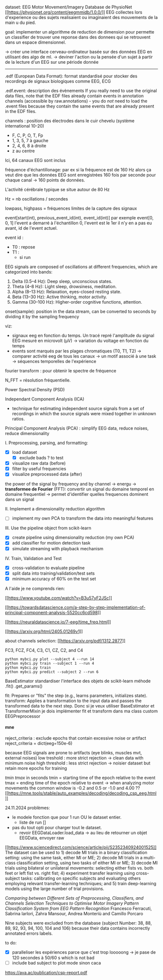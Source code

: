 dataset: EEG Motor Movement/Imagery Database de PhysioNet
[[https://physionet.org/content/eegmmidb/1.0.0/]]
EEG collectes lors d'experience ou des sujets realisaient ou imaginaient des mouvements de la main u du pied.

goal: implementer un algorithme de reduction de dimension pour permette un classifier de trouver une reponse dans des donnees qui se retrouvent dans un espace dimensionnel.

-> créer une interface cerveau-ordinateur basée sur des données EEG en utilisant des algo de ml.
-> deviner l'action ou la pensée d'un sujet à partir de la lecture d'un EEG sur une période donnée

---

.edf (European Data Format): format standardisé pour stocker des recordings de signaux biologiques comme EEG, ECG

.edf.event: description des évènements
If you really need to use the original data files, note that the EDF files already contain events in annotation channels (accessible by raw.annotations) - you do _not_ need to load the .event files because they contain the same events that are already present in the EDF files.

channels : position des électrodes dans le cuir chevelu (système international 10-20)

- F, C, P, O, T, Fp
- 1, 3, 5, 7 à gauche
- 2, 4, 6, 8 à droite
- z au centre

Ici, 64 canaux EEG sont inclus

fréquence d'échantillonage: par ex si la fréquence est de 160 Hz alors ça veut dire que les données EEG sont enregistrées 160 fois par seconde pour chaque canal -> 160 points de données.

L'activité cérébrale typique se situe autour de 80 Hz

Hz = nb oscillations / secondes

lowpass, highpass = fréquences limites de la capture des signaux

event[start(int), previous_event_id(int), event_id(int)]
par exemple event[0, 0, 1]
l'event a demarré à l'échantillon 0, l'event est le 1er il n'y en a pas eu avant, id de l'event actuel.


event id :

- T0 : repose
- T1 :
  - si run

EEG signals are composed of oscillations at different frequencies, which are categorized into bands:
1. Delta (0.5–4 Hz): Deep sleep, unconscious states.
2. Theta (4–8 Hz): Light sleep, drowsiness, meditation.
3. Alpha (8–13 Hz): Relaxation, eyes-closed resting state.
4. Beta (13–30 Hz): Active thinking, motor activity.
5. Gamma (30–100 Hz): Higher-order cognitive functions, attention.

onset(sample): position in the data stream, can be converted to seconds by dividing it by the sampling frequency

viz:

- signaux eeg en fonction du temps. Un tracé repré l'amplitude du signal EEG mesuré en microvolt (μV) -> variation du voltage en fonction du temps
- events sont marqués par les plages chromatiques (T0, T1, T2)
  -> comparer activité eeg de tous les canaux
  -> un motif associé à une task
  -> séquences temporelles de l'expérience

fourier transform : pour obtenir le spectre de fréquence

N_FFT = résolution fréquentielle.

Power Spectral Density (PSD)


Independant Component Analysis (ICA)

- technique for estimating independent source signals from a set of recordings in which the source signals were mixed together in unknown ratios.

Principal Component Analysis (PCA) : simplify EEG data, reduce noises, reduce dimensionality

I. Preprocessing, parsing, and formatting:

- [x] load dataset
  - [x] exclude bads ? to test
- [x] visualize raw data (before)
- [x] filter by useful frequencies
- [x] visualize preprocessed data (after)

the power of the signal by frequency and by channel
-> energu
-> **transformee de Fourier** (FFT): convertir un signal du domaine temporel en domaine frequentiel
-> permet d'identifier quelles frequences dominent dans un signal

II. Implement a dimensionality reduction algorithm

- [ ] implement my own PCA to transform the data into meaningful features

III. Use the pipeline object from scikit-learn

- [X] create pipeline using dimensionality reduction (my own PCA)
- [X] add classifier for motion detection task
- [X] simulate streaming with playback mechanism

IV. Train, Validation and Test

- [X] cross-validation to evaluate pipeline
- [X] split data into training/validation/test sets
- [X] minimum accuracy of 60% on the test set

A l'aide je ne comprends rien:

[[https://www.youtube.com/watch?v=B3u57yF2JSc]]

[[https://towardsdatascience.com/a-step-by-step-implementation-of-principal-component-analysis-5520cc6cd598]]

[[https://neuraldatascience.io/7-eeg/time_freq.html]]

[[https://arxiv.org/html/2405.01269v1]]

about channels selection:
[[https://arxiv.org/pdf/1312.2877]]

FC3, FCZ, FC4, C3, C1, CZ,
C2, and C4

```
python mybci.py plot --subject 4 --run 14
python mybci.py train --subject 1 --run 4
python mybci.py train
python mybci.py predict --subject 2 --run 6
```

BaseEstimator
standardiser l'interface des objets de scikit-learn
méhode .fit() .get_params()

fit: Prepares or "fits" the step (e.g., learns parameters, initializes state).
transform: Applies a transformation to the input data and passes the transformed data to the next step.
Donc si je veux utiliser BaseEstimator et TransformerMixin je dois implémenter fit et transform dans ma class custom EEGPreprocessor

#### mne

reject_criteria : exclude epochs that contain excessive noise or artifact
reject_criteria = dict(eeg=150e-6)

because EEG signals are prone to artifacts (eye blinks, muscles mvt, external noises)
low treshold : more strict rejection -> clean data with minimum noise
high threshold : less strict rejection -> noisier dataset but retain more epochs for training

_tmin tmax_ in seconds
tmin = starting time of the epoch relative to the event
tmax = ending time of the epoch relative to event
-> when analyzing motor movements the common window is -0.2 and 0.5 or -1.0 and 4.00 ??
[[https://mne.tools/stable/auto_examples/decoding/decoding_csp_eeg.html]]

24.11.2024
problèmes:
- le modele fonction que pour 1 run OU le dataset entier. 
    - liste de run []
- pas du tout opti pour charger tout le dataset.
    - revoir EEGDataLoader.load_data -> au lieu de retourner un objet EEGData, envoyer raw


[[https://www.sciencedirect.com/science/article/pii/S2352340924001525]]
The dataset can be used to 1) decode MI trials in a binary classification setting: using the same task, either MI or ME; 2) decode MI trials in a multi-class classification setting, using two tasks of either MI or ME; 3) decode MI trials using bilateral or unilateral movements: selecting either fists vs. both feet or left fist vs. right fist; 4) experiment transfer learning using cross-subject tasks: calibrating on specific subjects and evaluating others employing relevant transfer-learning techniques; and 5) train deep-learning models using the large number of trial provisions.

*Comparing between Different Sets of Preprocessing, Classifiers, and Channels Selection Techniques to Optimise Motor Imagery Pattern Classification System from EEG Pattern Recognition* Francesco Ferracuti, Sabrina Iarlori, Zahra Mansour, Andrea Monteriù and Camillo Porcaro

Nine subjects were excluded from the database (subject Number: 38, 88, 89, 92, 93, 94, 100, 104 and 106) because their data contains incorrectly annotated errors labels. 


to do:
- [x] paralleliser les expériences parce que c'est trop looooong
    -> je pase de 120 secondes à 50/60 s which is not bad
- [ ] include bad subject to plot mode sinon caca

https://ava.ac/publication/csp-report.pdf